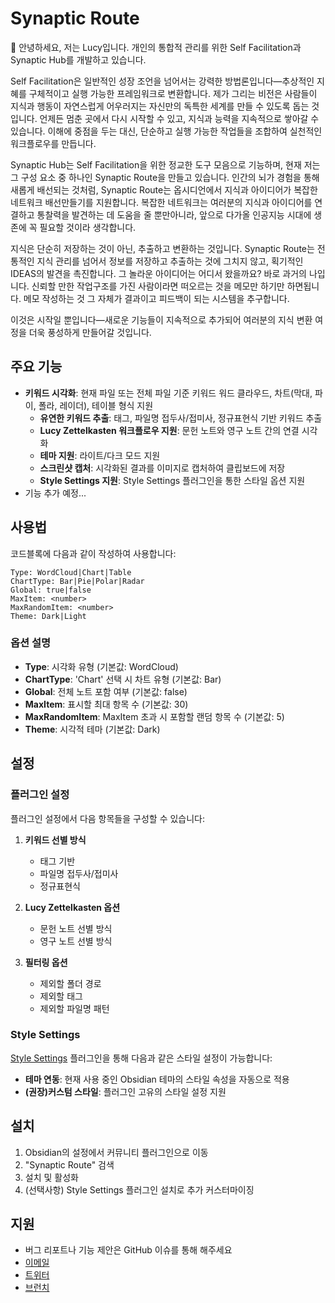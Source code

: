 # Synaptic Route

👋 안녕하세요, 저는 Lucy입니다. 개인의 통합적 관리를 위한 Self Facilitation과 Synaptic Hub를 개발하고 있습니다.

Self Facilitation은 일반적인 성장 조언을 넘어서는 강력한 방법론입니다—추상적인 지혜를 구체적이고 실행 가능한 프레임워크로 변환합니다. 제가 그리는 비전은 사람들이 지식과 행동이 자연스럽게 어우러지는 자신만의 독특한 세계를 만들 수 있도록 돕는 것입니다. 언제든 멈춘 곳에서 다시 시작할 수 있고, 지식과 능력을 지속적으로 쌓아갈 수 있습니다. 이해에 중점을 두는 대신, 단순하고 실행 가능한 작업들을 조합하여 실천적인 워크플로우를 만듭니다.

Synaptic Hub는 Self Facilitation을 위한 정교한 도구 모음으로 기능하며, 현재 저는 그 구성 요소 중 하나인 Synaptic Route을 만들고 있습니다. 인간의 뇌가 경험을 통해 새롭게 배선되는 것처럼, Synaptic Route는 옵시디언에서 지식과 아이디어가 복잡한 네트워크 배선만들기를 지원합니다. 복잡한 네트워크는 여러분의 지식과 아이디어를 연결하고 통찰력을 발견하는 데 도움을 줄 뿐만아니라, 앞으로 다가올 인공지능 시대에 생존에 꼭 필요할 것이라 생각합니다.

지식은 단순히 저장하는 것이 아닌, 추출하고 변환하는 것입니다. Synaptic Route는 전통적인 지식 관리를 넘어서 정보를 저장하고 추출하는 것에 그치지 않고, 획기적인 IDEAS의 발견을 촉진합니다. 그 놀라운 아이디어는 어디서 왔을까요? 바로 과거의 나입니다. 신뢰할 만한 작업구조를 가진 사람이라면 떠오르는 것을 메모만 하기만 하면됩니다. 메모 작성하는 것 그 자체가 결과이고 피드백이 되는 시스템을 추구합니다.

이것은 시작일 뿐입니다—새로운 기능들이 지속적으로 추가되어 여러분의 지식 변환 여정을 더욱 풍성하게 만들어갈 것입니다.

## 주요 기능

- **키워드 시각화**: 현재 파일 또는 전체 파일 기준 키워드 워드 클라우드, 차트(막대, 파이, 폴라, 레이더), 테이블 형식 지원
  - **유연한 키워드 추출**: 태그, 파일명 접두사/접미사, 정규표현식 기반 키워드 추출
  - **Lucy Zettelkasten 워크플로우 지원**: 문헌 노트와 영구 노트 간의 연결 시각화
  - **테마 지원**: 라이트/다크 모드 지원
  - **스크린샷 캡처**: 시각화된 결과를 이미지로 캡처하여 클립보드에 저장
  - **Style Settings 지원**: Style Settings 플러그인을 통한 스타일 옵션 지원
- 기능 추가 예정...

## 사용법

코드블록에 다음과 같이 작성하여 사용합니다:

```SynapticRoute
Type: WordCloud|Chart|Table
ChartType: Bar|Pie|Polar|Radar
Global: true|false
MaxItem: <number>
MaxRandomItem: <number>
Theme: Dark|Light
```

### 옵션 설명

- **Type**: 시각화 유형 (기본값: WordCloud)
- **ChartType**: 'Chart' 선택 시 차트 유형 (기본값: Bar)
- **Global**: 전체 노트 포함 여부 (기본값: false)
- **MaxItem**: 표시할 최대 항목 수 (기본값: 30)
- **MaxRandomItem**: MaxItem 초과 시 포함할 랜덤 항목 수 (기본값: 5)
- **Theme**: 시각적 테마 (기본값: Dark)

## 설정

### 플러그인 설정

플러그인 설정에서 다음 항목들을 구성할 수 있습니다:

1. **키워드 선별 방식**
   - 태그 기반
   - 파일명 접두사/접미사
   - 정규표현식

2. **Lucy Zettelkasten 옵션**
   - 문헌 노트 선별 방식
   - 영구 노트 선별 방식

3. **필터링 옵션**
   - 제외할 폴더 경로
   - 제외할 태그
   - 제외할 파일명 패턴

### Style Settings

[Style Settings](https://github.com/mgmeyers/obsidian-style-settings) 플러그인을 통해 다음과 같은 스타일 설정이 가능합니다:

- **테마 연동**: 현재 사용 중인 Obsidian 테마의 스타일 속성을 자동으로 적용
- **(권장)커스텀 스타일**: 플러그인 고유의 스타일 설정 지원

## 설치

1. Obsidian의 설정에서 커뮤니티 플러그인으로 이동
2. "Synaptic Route" 검색
3. 설치 및 활성화
4. (선택사항) Style Settings 플러그인 설치로 추가 커스터마이징

## 지원

- 버그 리포트나 기능 제안은 GitHub 이슈를 통해 해주세요
- [이메일](mailto:synapticpkm@gmail.com)
- [트위터](https://x.com/Facilitate4U)
- [브런치](https://brunch.co.kr/@lucy23)
